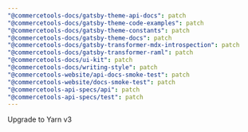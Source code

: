 ```yaml
---
"@commercetools-docs/gatsby-theme-api-docs": patch
"@commercetools-docs/gatsby-theme-code-examples": patch
"@commercetools-docs/gatsby-theme-constants": patch
"@commercetools-docs/gatsby-theme-docs": patch
"@commercetools-docs/gatsby-transformer-mdx-introspection": patch
"@commercetools-docs/gatsby-transformer-raml": patch
"@commercetools-docs/ui-kit": patch
"@commercetools-docs/writing-style": patch
"@commercetools-website/api-docs-smoke-test": patch
"@commercetools-website/docs-smoke-test": patch
"@commercetools-api-specs/api": patch
"@commercetools-api-specs/test": patch
---
```


Upgrade to Yarn v3
